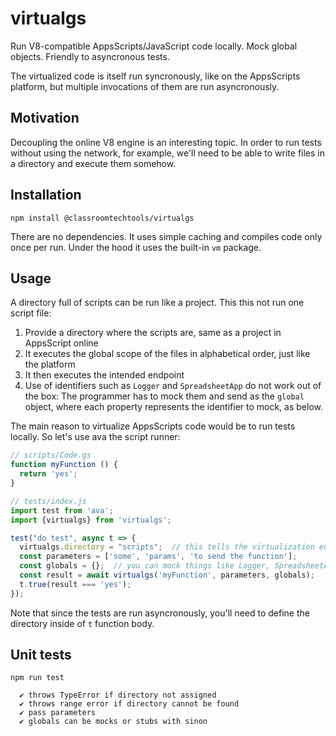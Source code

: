 # virtualgs

Run V8-compatible AppsScripts/JavaScript code locally. Mock global objects. Friendly to asyncronous tests.

The virtualized code is itself run syncronously, like on the AppsScripts platform, but multiple invocations of them are run asyncronously.

## Motivation

Decoupling the online V8 engine is an interesting topic. In order to run tests without using the network, for example, we'll need to be able to write files in a directory and execute them somehow.

## Installation

`npm install @classroomtechtools/virtualgs`

There are no dependencies. It uses simple caching and compiles code only once per run. Under the hood it uses the built-in `vm` package.

## Usage

A directory full of scripts can be run like a project. This this not run one script file:

1. Provide a directory where the scripts are, same as a project in AppsScript online
2. It executes the global scope of the files in alphabetical order, just like the platform
3. It then executes the intended endpoint
4. Use of identifiers such as `Logger` and `SpreadsheetApp` do not work out of the box: The programmer has to mock them and send as the `global` object, where each property represents the identifier to mock, as below.

The main reason to virtualize AppsScripts code would be to run tests locally. So let's use ava the script runner:

```js
// scripts/Code.gs
function myFunction () {
  return 'yes';
}

// tests/index.js
import test from 'ava';
import {virtualgs} from 'virtualgs';

test("do test", async t => {
  virtualgs.directory = "scripts";  // this tells the virtualization engine to treat that directory as the source files
  const parameters = ['some', 'params', 'to send the function'];
  const globals = {};  // you can mock things like Logger, SpreadsheetApp, etc
  const result = await virtualgs('myFunction', parameters, globals);
  t.true(result === 'yes');
});
```

Note that since the tests are run asyncronously, you'll need to define the directory inside of `t` function body.

## Unit tests

```
npm run test

  ✔ throws TypeError if directory not assigned
  ✔ throws range error if directory cannot be found
  ✔ pass parameters
  ✔ globals can be mocks or stubs with sinon
```



